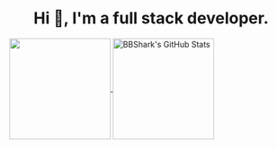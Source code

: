 <h1 align="center">Hi 👋, I'm a full stack developer.</h1>
<p>
  <a href="https://github.com/owenmather/" >
    <img align="center" src="https://github-readme-stats.vercel.app/api/top-langs/?layout=compact&username=owenmather&hide=java,html,php&title_color=ffffff&text_color=c9cacc&icon_color=2bbc8a&bg_color=1d1f21" height="180px"/>
  </a>
  
  <a href="https://github.com/owenmather/owenmather" >
    <img align="center" src="https://github-readme-stats.vercel.app/api?username=owenmather&show_icons=true&line_height=27&count_private=true&title_color=ffffff&text_color=c9cacc&icon_color=2bbc8a&bg_color=1d1f21" alt="BBShark's GitHub Stats" height="180px"/>
  </a>
 </p>  
 
  
